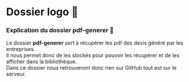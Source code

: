 # Dossier logo 📂

### Explication du dossier **pdf-generer** 📂

Le dossier **pdf-generer** sert à récupérer les pdf des devis généré par les entreprises.  
Il nous permet donc de les stockés pour pouvoir les récupérer et de les afficher dans la bibliothèque.  
Dans ce dossier nous retrouveront donc rien sur GitHub tout est sur le serveur.